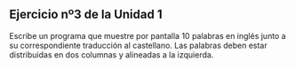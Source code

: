 ## Ejercicio nº3 de la Unidad 1

Escribe un programa que muestre por pantalla 10 palabras en inglés junto a su
correspondiente traducción al castellano. Las palabras deben estar distribuidas
en dos columnas y alineadas a la izquierda.